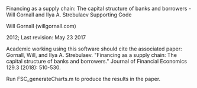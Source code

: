 Financing as a supply chain: The capital structure of banks and borrowers - Will Gornall and Ilya A. Strebulaev
Supporting Code

Will Gornall  (willgornall.com)

2012; Last revision: May 23 2017

Academic working using this software should cite the associated paper:
Gornall, Will, and Ilya A. Strebulaev. "Financing as a supply chain: The capital structure of banks and borrowers." Journal of Financial Economics 129.3 (2018): 510-530.

Run FSC_generateCharts.m to produce the results in the paper. 
